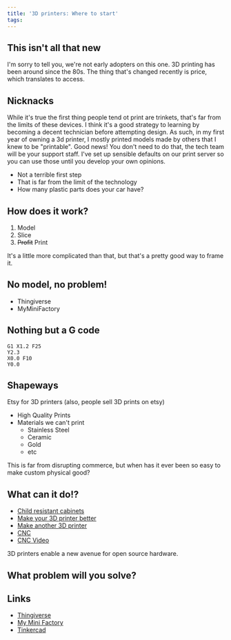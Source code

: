 ```yaml
---
title: '3D printers: Where to start'
tags:
---
```


## This isn't all that new

I'm sorry to tell you, we're not early adopters on this one. 3D printing has been around since the 80s. The thing that's changed recently is price, which translates to access.

## Nicknacks

While it's true the first thing people tend ot print are trinkets, that's far from the limits of these devices. I think it's a good strategy to learning by becoming a decent technician before attempting design. As such, in my first year of owning a 3d printer, I mostly printed models made by others that I knew to be "printable". Good news! You don't need to do that, the tech team will be your support staff. I've set up sensible defaults on our print server so you can use those until you develop your own opinions.

* Not a terrible first step
* That is far from the limit of the technology
* How many plastic parts does your car have?

## How does it work?

1. Model
2. Slice
3. <strike>Profit</strike> Print

It's a little more complicated than that, but that's a pretty good way to frame it.

## No model, no problem!

* Thingiverse
* MyMiniFactory

## Nothing but a G code

```
G1 X1.2 F25
Y2.3
X0.0 F10
Y0.0
```

## Shapeways

Etsy for 3D printers (also, people sell 3D prints on etsy)

* High Quality Prints
* Materials we can't print
  * Stainless Steel
  * Ceramic
  * Gold
  * etc

This is far from disrupting commerce, but when has it ever been so easy to make custom physical good?

## What can it do!?

* [Child resistant cabinets](https://www.thingiverse.com/thing:28037)
* [Make your 3D printer better](https://www.thingiverse.com/thing:410721)
* [Make another 3D printer](http://reprap.org/)
* [CNC](https://www.thingiverse.com/thing:989593)
* [CNC Video](https://photos.google.com/search/cnc/photo/AF1QipPDBj32hiPMXwIb1YwX9BX6cnF0A4eIIG3SDCv6)

3D printers enable a new avenue for open source hardware.

## What problem will you solve?

## Links

* [Thingiverse](https://www.thingiverse.com/)
* [My Mini Factory](https://www.myminifactory.com/)
* [Tinkercad](https://www.tinkercad.com/)